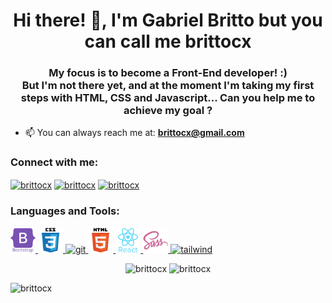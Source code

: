 <h1 align="center">Hi there! 👋, I'm Gabriel Britto but you can call me brittocx</h1>
<h3 align="center">My focus is to become a Front-End developer! :)<br>
But I'm not there yet, and at the moment I'm taking my first steps with HTML, CSS and Javascript...
Can you help me to achieve my goal ?</h3>

- 📫 You can always reach me at: **brittocx@gmail.com**

<h3 align="left">Connect with me:</h3>
<p align="left">
<a href="https://linkedin.com/in/brittocx" target="blank"><img align="center" src="https://raw.githubusercontent.com/rahuldkjain/github-profile-readme-generator/master/src/images/icons/Social/linked-in-alt.svg" alt="brittocx" height="30" width="40" /></a>
<a href="https://fb.com/brittocx" target="blank"><img align="center" src="https://raw.githubusercontent.com/rahuldkjain/github-profile-readme-generator/master/src/images/icons/Social/facebook.svg" alt="brittocx" height="30" width="40" /></a>
<a href="https://instagram.com/brittocx" target="blank"><img align="center" src="https://raw.githubusercontent.com/rahuldkjain/github-profile-readme-generator/master/src/images/icons/Social/instagram.svg" alt="brittocx" height="30" width="40" /></a>
</p>

<h3 align="left">Languages and Tools:</h3>
<p align="left"> <a href="https://getbootstrap.com" target="_blank" rel="noreferrer"> <img src="https://raw.githubusercontent.com/devicons/devicon/master/icons/bootstrap/bootstrap-plain-wordmark.svg" alt="bootstrap" width="40" height="40"/> </a> <a href="https://www.w3schools.com/css/" target="_blank" rel="noreferrer"> <img src="https://raw.githubusercontent.com/devicons/devicon/master/icons/css3/css3-original-wordmark.svg" alt="css3" width="40" height="40"/> </a> <a href="https://git-scm.com/" target="_blank" rel="noreferrer"> <img src="https://www.vectorlogo.zone/logos/git-scm/git-scm-icon.svg" alt="git" width="40" height="40"/> </a> <a href="https://www.w3.org/html/" target="_blank" rel="noreferrer"> <img src="https://raw.githubusercontent.com/devicons/devicon/master/icons/html5/html5-original-wordmark.svg" alt="html5" width="40" height="40"/> </a> <a href="https://reactjs.org/" target="_blank" rel="noreferrer"> <img src="https://raw.githubusercontent.com/devicons/devicon/master/icons/react/react-original-wordmark.svg" alt="react" width="40" height="40"/> </a> <a href="https://sass-lang.com" target="_blank" rel="noreferrer"> <img src="https://raw.githubusercontent.com/devicons/devicon/master/icons/sass/sass-original.svg" alt="sass" width="40" height="40"/> </a> <a href="https://tailwindcss.com/" target="_blank" rel="noreferrer"> <img src="https://www.vectorlogo.zone/logos/tailwindcss/tailwindcss-icon.svg" alt="tailwind" width="40" height="40"/> </a> </p>

<div align="center">
<img height="180em" src="https://github-readme-stats.vercel.app/api/top-langs?username=brittocx&show_icons=true&locale=en&layout=compact" alt="brittocx" />
<img height="180em" src="https://github-readme-stats.vercel.app/api?username=brittocx&show_icons=true&locale=en" alt="brittocx" />
</div>

<p align="left"> <img src="https://komarev.com/ghpvc/?username=brittocx&label=Profile%20views&color=0e75b6&style=flat" alt="brittocx" /> </p>
